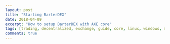 ```yaml
---
layout: post
title: "Starting BarterDEX"
date: 2018-04-09
excerpt: "How to setup BarterDEX with AXE core"
tags: [trading, decentralized, exchange, guide, core, linux, windows, mac]
comments: true
---
```

